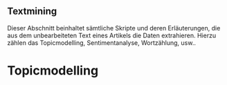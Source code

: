 ## Textmining
Dieser Abschnitt beinhaltet sämtliche Skripte und deren Erläuterungen, die aus dem unbearbeiteten Text eines Artikels die Daten extrahieren. Hierzu zählen das Topicmodelling, Sentimentanalyse, Wortzählung, usw..

# Topicmodelling

